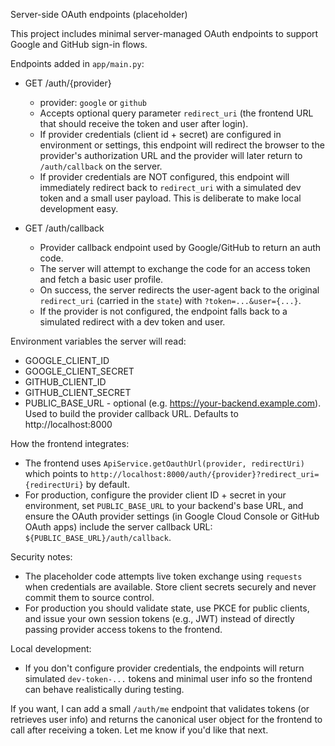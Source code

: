 Server-side OAuth endpoints (placeholder)

This project includes minimal server-managed OAuth endpoints to support Google and GitHub sign-in flows.

Endpoints added in `app/main.py`:

- GET /auth/{provider}
  - provider: `google` or `github`
  - Accepts optional query parameter `redirect_uri` (the frontend URL that should receive the token and user after login).
  - If provider credentials (client id + secret) are configured in environment or settings, this endpoint will redirect the browser to the provider's authorization URL and the provider will later return to `/auth/callback` on the server.
  - If provider credentials are NOT configured, this endpoint will immediately redirect back to `redirect_uri` with a simulated dev token and a small user payload. This is deliberate to make local development easy.

- GET /auth/callback
  - Provider callback endpoint used by Google/GitHub to return an auth code.
  - The server will attempt to exchange the code for an access token and fetch a basic user profile.
  - On success, the server redirects the user-agent back to the original `redirect_uri` (carried in the `state`) with `?token=...&user={...}`.
  - If the provider is not configured, the endpoint falls back to a simulated redirect with a dev token and user.

Environment variables the server will read:

- GOOGLE_CLIENT_ID
- GOOGLE_CLIENT_SECRET
- GITHUB_CLIENT_ID
- GITHUB_CLIENT_SECRET
- PUBLIC_BASE_URL - optional (e.g. https://your-backend.example.com). Used to build the provider callback URL. Defaults to http://localhost:8000

How the frontend integrates:

- The frontend uses `ApiService.getOauthUrl(provider, redirectUri)` which points to `http://localhost:8000/auth/{provider}?redirect_uri={redirectUri}` by default.
- For production, configure the provider client ID + secret in your environment, set `PUBLIC_BASE_URL` to your backend's base URL, and ensure the OAuth provider settings (in Google Cloud Console or GitHub OAuth apps) include the server callback URL: `${PUBLIC_BASE_URL}/auth/callback`.

Security notes:

- The placeholder code attempts live token exchange using `requests` when credentials are available. Store client secrets securely and never commit them to source control.
- For production you should validate state, use PKCE for public clients, and issue your own session tokens (e.g., JWT) instead of directly passing provider access tokens to the frontend.

Local development:

- If you don't configure provider credentials, the endpoints will return simulated `dev-token-...` tokens and minimal user info so the frontend can behave realistically during testing.

If you want, I can add a small `/auth/me` endpoint that validates tokens (or retrieves user info) and returns the canonical user object for the frontend to call after receiving a token. Let me know if you'd like that next.

